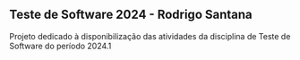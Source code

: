 ## Teste de Software 2024 - Rodrigo Santana

Projeto dedicado à disponibilização das atividades da disciplina de Teste de Software do período 2024.1
